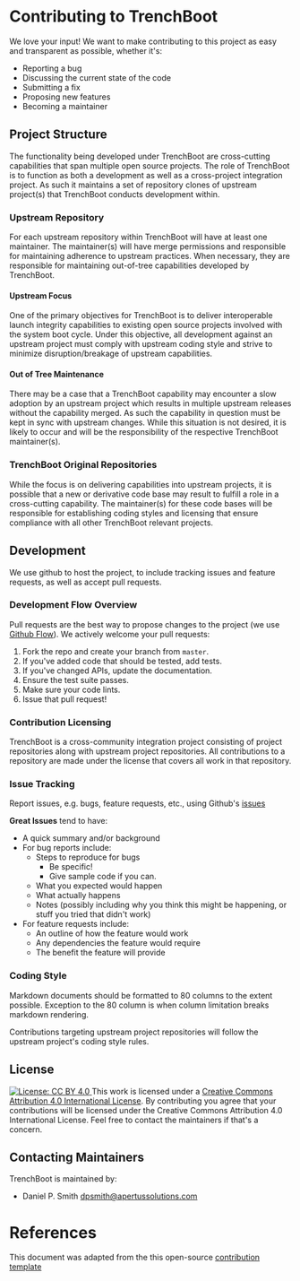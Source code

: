 # Contributing to TrenchBoot

We love your input! We want to make contributing to this project as
easy and transparent as possible, whether it's:

- Reporting a bug
- Discussing the current state of the code
- Submitting a fix
- Proposing new features
- Becoming a maintainer

## Project Structure

The functionality being developed under TrenchBoot are cross-cutting
capabilities that span multiple open source projects. The role of
TrenchBoot is to function as both a development as well as a
cross-project integration project. As such it maintains a set of
repository clones of upstream project(s) that TrenchBoot conducts
development within.

### Upstream Repository

For each upstream repository within TrenchBoot will have at least one
maintainer. The maintainer(s) will have merge permissions and
responsible for maintaining adherence to upstream practices. When
necessary, they are responsible for maintaining out-of-tree
capabilities developed by TrenchBoot.

#### Upstream Focus

One of the primary objectives for TrenchBoot is to deliver
interoperable launch integrity capabilities to existing open source
projects involved with the system boot cycle. Under this objective,
all development against an upstream project must comply with upstream
coding style and strive to minimize disruption/breakage of upstream
capabilities.

#### Out of Tree Maintenance

There may be a case that a TrenchBoot capability may encounter a slow
adoption by an upstream project which results in multiple upstream
releases without the capability merged. As such the capability in
question must be kept in sync with upstream changes. While this
situation is not desired, it is likely to occur and will be the
responsibility of the respective TrenchBoot maintainer(s).

### TrenchBoot Original Repositories

While the focus is on delivering capabilities into upstream projects,
it is possible that a new or derivative code base may result to
fulfill a role in a cross-cutting capability. The maintainer(s) for
these code bases will be responsible for establishing coding styles
and licensing that ensure compliance with all other TrenchBoot
relevant projects.

## Development

We use github to host the project, to include tracking issues and
feature requests, as well as accept pull requests.

### Development Flow Overview

Pull requests are the best way to propose changes to the project (we
use
[Github Flow](https://guides.github.com/introduction/flow/index.html)).
We actively welcome your pull requests:

1. Fork the repo and create your branch from `master`.
1. If you've added code that should be tested, add tests.
1. If you've changed APIs, update the documentation.
1. Ensure the test suite passes.
1. Make sure your code lints.
1. Issue that pull request!

### Contribution Licensing

TrenchBoot is a cross-community integration project consisting of
project repositories along with upstream project repositories. All
contributions to a repository are made under the license that covers
all work in that repository.

### Issue Tracking

Report issues, e.g. bugs, feature requests, etc., using Github's
[issues](https://github.com/briandk/transcriptase-atom/issues)

**Great Issues** tend to have:

- A quick summary and/or background
- For bug reports include:
    + Steps to reproduce for bugs
        - Be specific!
        - Give sample code if you can.
    + What you expected would happen
    + What actually happens
    + Notes (possibly including why you think this might be happening,
    or stuff you tried that didn't work)
- For feature requests include:
    + An outline of how the feature would work
    + Any dependencies the feature would require
    + The benefit the feature will provide

### Coding Style

Markdown documents should be formatted to 80 columns to the extent
possible. Exception to the 80 column is when column limitation breaks
markdown rendering.

Contributions targeting upstream project repositories will follow the
upstream project's coding style rules.

## License

[![License: CC BY 4.0](https://i.creativecommons.org/l/by/4.0/88x31.png) ](https://creativecommons.org/licenses/by/4.0/)
This work is licensed under a
[Creative Commons Attribution 4.0 International License](http://creativecommons.org/licenses/by/4.0/).
By contributing you agree that your contributions will be licensed
under the Creative Commons Attribution 4.0 International License. Feel
free to contact the maintainers if that's a concern.

## Contacting Maintainers

TrenchBoot is maintained by:

- Daniel P. Smith <dpsmith@apertussolutions.com>

# References

This document was adapted from the this open-source
[contribution template](https://gist.github.com/briandk/3d2e8b3ec8daf5a27a62/)
